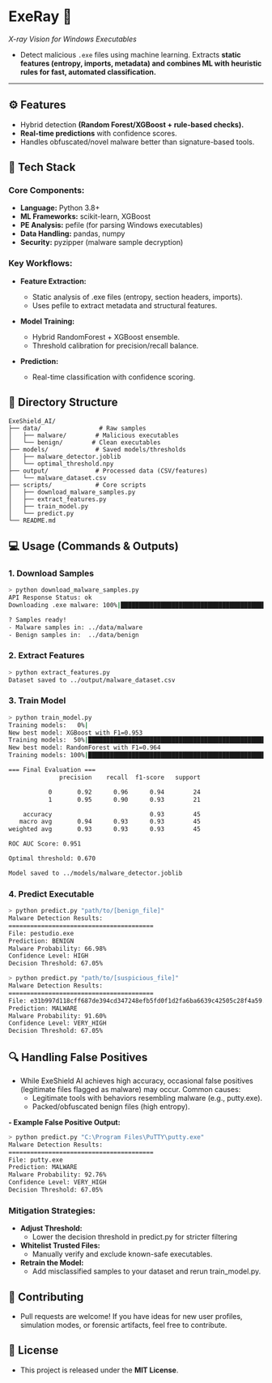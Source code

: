 # ExeRay :hospital:  
*X-ray Vision for Windows Executables*    

- Detect malicious `.exe` files using machine learning. Extracts **static features (entropy, imports, metadata) and combines ML with heuristic rules for fast, automated classification.**  

---

## :gear: **Features**  
- Hybrid detection **(Random Forest/XGBoost + rule-based checks).**
- **Real-time predictions** with confidence scores.  
- Handles obfuscated/novel malware better than signature-based tools.  

## :wrench: Tech Stack
### **Core Components:**
- **Language:** Python 3.8+
- **ML Frameworks:** scikit-learn, XGBoost
- **PE Analysis:** pefile (for parsing Windows executables)
- **Data Handling:** pandas, numpy
- **Security:** pyzipper (malware sample decryption)
### **Key Workflows:**
- **Feature Extraction:**
  - Static analysis of .exe files (entropy, section headers, imports).
  - Uses pefile to extract metadata and structural features.
- **Model Training:**
  - Hybrid RandomForest + XGBoost ensemble.
  - Threshold calibration for precision/recall balance.

- **Prediction:**
  - Real-time classification with confidence scoring.

## :file_folder: **Directory Structure**  
```plaintext
ExeShield_AI/  
├── data/                # Raw samples  
│   ├── malware/        # Malicious executables  
│   └── benign/        # Clean executables  
├── models/             # Saved models/thresholds  
│   ├── malware_detector.joblib  
│   └── optimal_threshold.npy  
├── output/             # Processed data (CSV/features)
│   └── malware_dataset.csv
├── scripts/            # Core scripts  
│   ├── download_malware_samples.py  
│   ├── extract_features.py  
│   ├── train_model.py  
│   └── predict.py  
└── README.md
```

## :computer: Usage (Commands & Outputs)
### **1. Download Samples**
```bash
> python download_malware_samples.py
API Response Status: ok
Downloading .exe malware: 100%|████████████████████████████████████████████████████████████████████████████████████████████████████████████████████████████| 100/100 [06:07<00:00,  3.67s/it]

? Samples ready!
- Malware samples in: ../data/malware
- Benign samples in:  ../data/benign
```
### **2. Extract Features**
```bash
> python extract_features.py
Dataset saved to ../output/malware_dataset.csv
```
### **3. Train Model**
```bash
> python train_model.py
Training models:   0%|                                                                                                                                                 | 0/2 [00:00<?, ?it/s]
New best model: XGBoost with F1=0.953
Training models:  50%|████████████████████████████████████████████████████████████████████▌                                                                    | 1/2 [00:01<00:01,  1.19s/it]
New best model: RandomForest with F1=0.964
Training models: 100%|█████████████████████████████████████████████████████████████████████████████████████████████████████████████████████████████████████████| 2/2 [00:03<00:00,  1.53s/it]

=== Final Evaluation ===
              precision    recall  f1-score   support

           0       0.92      0.96      0.94        24
           1       0.95      0.90      0.93        21

    accuracy                           0.93        45
   macro avg       0.94      0.93      0.93        45
weighted avg       0.93      0.93      0.93        45

ROC AUC Score: 0.951

Optimal threshold: 0.670

Model saved to ../models/malware_detector.joblib
``` 
### **4. Predict Executable**
```bash
> python predict.py "path/to/[benign_file]"
Malware Detection Results:
========================================
File: pestudio.exe
Prediction: BENIGN
Malware Probability: 66.98%
Confidence Level: HIGH
Decision Threshold: 67.05%

> python predict.py "path/to/[suspicious_file]"
Malware Detection Results:
========================================
File: e31b997d118cff687de394cd347248efb5fd0f1d2fa6ba6639c42505c28f4a59.exe
Prediction: MALWARE
Malware Probability: 91.60%
Confidence Level: VERY_HIGH
Decision Threshold: 67.05%
```

## :mag: Handling False Positives
- While ExeShield AI achieves high accuracy, occasional false positives (legitimate files flagged as malware) may occur. Common causes:
  - Legitimate tools with behaviors resembling malware (e.g., putty.exe).
  - Packed/obfuscated benign files (high entropy).
    
**- Example False Positive Output:**
```bash
> python predict.py "C:\Program Files\PuTTY\putty.exe"
Malware Detection Results:
========================================
File: putty.exe
Prediction: MALWARE
Malware Probability: 92.76%
Confidence Level: VERY_HIGH
Decision Threshold: 67.05%
```
### Mitigation Strategies:
- **Adjust Threshold:**
  - Lower the decision threshold in predict.py for stricter filtering
- **Whitelist Trusted Files:**
  - Manually verify and exclude known-safe executables.
- **Retrain the Model:**
  - Add misclassified samples to your dataset and rerun train_model.py.

## 🤝 **Contributing**
- Pull requests are welcome! If you have ideas for new user profiles, simulation modes, or forensic artifacts, feel free to contribute.

## :book: **License**
- This project is released under the **MIT License**.
